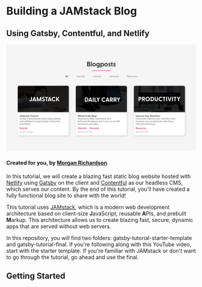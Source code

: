 # **Building a JAMstack Blog**
## Using Gatsby, Contentful, and Netlify

![](mockups/blogposts.png)
#### **Created for you, by [Morgan Richardson](https://www.instagram.com/morgan.codes)**

In this tutorial, we will create a blazing fast static blog website hosted with [Netlify](https://www.netlify.com) using [Gatsby](https://www.gatsbyjs.org) on the client and [Contentful](https://www.contentful.com) as our headless CMS, which serves our content. By the end of this tutorial, you'll have created a fully functional blog site to share with the world! 

This tutorial uses [JAMstack](https://jamstack.org/), which is a modern web development architecture based on client-size **J**avaScript, reusable **A**PIs, and prebuilt **M**arkup. This architecture allows us to create blazing fast, secure, dynamic apps that are served without web servers.

In this repository, you will find two folders: gatsby-tutorial-starter-template and gatsby-tutorial-final. If you're following along with this YouTube video, start with the starter template. If you're familiar with JAMstack or don't want to go through the tutorial, go ahead and use the final. 

## Getting Started
